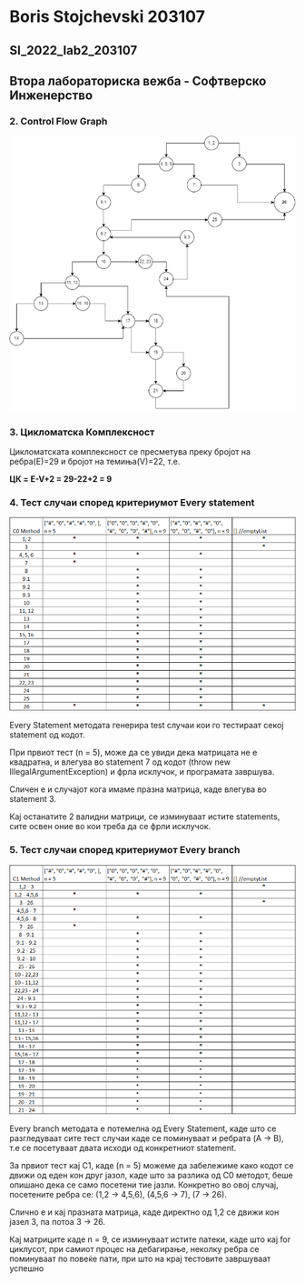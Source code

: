 # Boris Stojchevski 203107
## SI_2022_lab2_203107
## Втора лабораториска вежба - Софтверско Инженерство

### 2. Control Flow Graph 
![Control Flow Graph](https://github.com/stojchevskiboris/SI_2022_lab2_203107/blob/master/CFG.png)
### 3. Цикломатска Комплексност
Цикломатската комплексност се пресметува преку бројот на ребра(E)=29 и бројот на темиња(V)=22, т.е.

**ЦК = E-V+2 = 29-22+2 = 9**
### 4. Тест случаи според критериумот Every statement
![Every Statement Method](https://github.com/stojchevskiboris/SI_2022_lab2_203107/blob/master/Every%20Statement.png)

Every Statement методата генерира test случаи кои го тестираат секој statement од кодот.

При првиот тест (n = 5), може да се увиди дека матрицата не е квадратна, и влегува во statement 7 од кодот (throw new IllegalArgumentException) и фрла исклучок, и програмата завршува.

Сличен е и случајот кога имаме празна матрица, каде влегува во statement 3.

Кај останатите 2 валидни матрици, се изминуваат истите statements, сите освен оние во кои треба да се фрли исклучок.
### 5. Тест случаи според критериумот Every branch
![Every Branch Method](https://github.com/stojchevskiboris/SI_2022_lab2_203107/blob/master/Every%20Branch.png)

Every branch методата е потемелна од Every Statement, каде што се разгледуваат сите тест случаи каде се поминуваат и ребрата (A -> B), т.е се посетуваат двата исходи од конкретниот statement. 

За првиот тест кај C1, каде (n = 5) можеме да забележиме како кодот се движи од еден кон друг јазол, каде што за разлика од C0 методот, беше опишано дека се само посетени тие јазли. Конкретно во овој случај, посетените ребра се: (1,2 -> 4,5,6), (4,5,6 -> 7), (7 -> 26).

Слично е и кај празната матрица, каде директно од 1,2 се движи кон јазел 3, па потоа 3 -> 26.

Кај матриците каде n = 9, се изминуваат истите патеки, каде што кај for циклусот, при самиот процес на дебагирање, неколку ребра се поминуваат по повеќе пати, при што на крај тестовите завршуваат успешно

